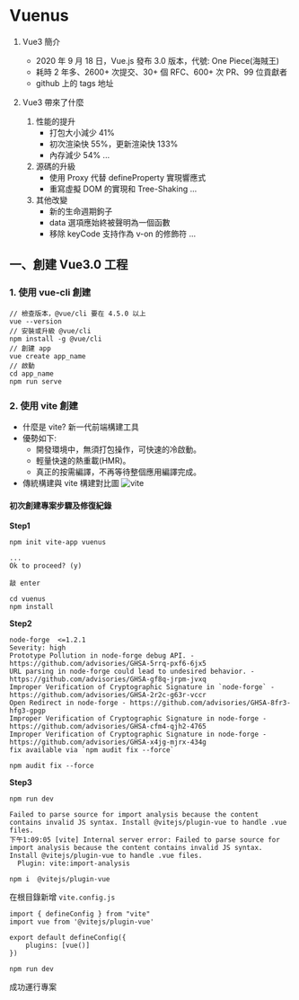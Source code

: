 # Vuenus

1. Vue3 簡介
    - 2020 年 9 月 18 日，Vue.js 發布 3.0 版本，代號: One Piece(海賊王)
    - 耗時 2 年多、2600+ 次提交、30+ 個 RFC、600+ 次 PR、99 位貢獻者
    - github 上的 tags 地址

2. Vue3 帶來了什麼
    1. 性能的提升
        - 打包大小減少 41%
        - 初次渲染快 55%，更新渲染快 133%
        - 內存減少 54%
        ...
    2. 源碼的升級
        - 使用 Proxy 代替 defineProperty 實現響應式
        - 重寫虛擬 DOM 的實現和 Tree-Shaking
        ...
    3. 其他改變
        - 新的生命週期鉤子
        - data 選項應始終被聲明為一個函數
        - 移除 keyCode 支持作為 v-on 的修飾符
        ...

## 一、創建 Vue3.0 工程
### 1. 使用 vue-cli 創建

```
// 檢查版本，@vue/cli 要在 4.5.0 以上
vue --version
// 安裝或升級 @vue/cli
npm install -g @vue/cli
// 創建 app
vue create app_name
// 啟動
cd app_name
npm run serve

```
### 2. 使用 vite 創建
- 什麼是 vite? 新一代前端構建工具
- 優勢如下:
    - 開發環境中，無須打包操作，可快速的冷啟動。
    - 輕量快速的熱重載(HMR)。
    - 真正的按需編譯，不再等待整個應用編譯完成。
- 傳統構建與 vite 構建對比圖
![vite](https://github.com/fantzulin/Deja-Vue/assets/21350358/e9622723-cd01-4ead-99ff-5501a22bc150)

#### 初次創建專案步驟及修復紀錄

**Step1**

`npm init vite-app vuenus`
```
...
Ok to proceed? (y)
```
`敲 enter`

```
cd vuenus
npm install
```
**Step2**
```
node-forge  <=1.2.1
Severity: high
Prototype Pollution in node-forge debug API. - https://github.com/advisories/GHSA-5rrq-pxf6-6jx5
URL parsing in node-forge could lead to undesired behavior. - https://github.com/advisories/GHSA-gf8q-jrpm-jvxq
Improper Verification of Cryptographic Signature in `node-forge` - https://github.com/advisories/GHSA-2r2c-g63r-vccr
Open Redirect in node-forge - https://github.com/advisories/GHSA-8fr3-hfg3-gpgp
Improper Verification of Cryptographic Signature in node-forge - https://github.com/advisories/GHSA-cfm4-qjh2-4765
Improper Verification of Cryptographic Signature in node-forge - https://github.com/advisories/GHSA-x4jg-mjrx-434g
fix available via `npm audit fix --force`
```
`npm audit fix --force`

**Step3**

`npm run dev`
```
Failed to parse source for import analysis because the content contains invalid JS syntax. Install @vitejs/plugin-vue to handle .vue files.
下午1:09:05 [vite] Internal server error: Failed to parse source for import analysis because the content contains invalid JS syntax. Install @vitejs/plugin-vue to handle .vue files.
  Plugin: vite:import-analysis
```
`npm i  @vitejs/plugin-vue`

在根目錄新增 `vite.config.js`
```
import { defineConfig } from "vite"
import vue from '@vitejs/plugin-vue'

export default defineConfig({
    plugins: [vue()]
})
```
`npm run dev`

成功運行專案
